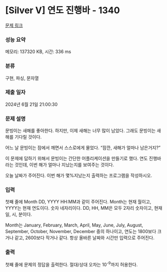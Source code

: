 # [Silver V] 연도 진행바 - 1340 

[문제 링크](https://www.acmicpc.net/problem/1340) 

### 성능 요약

메모리: 137320 KB, 시간: 336 ms

### 분류

구현, 파싱, 문자열

### 제출 일자

2024년 6월 21일 21:00:30

### 문제 설명

<p>문빙이는 새해를 좋아한다. 하지만, 이제 새해는 너무 많이 남았다. 그래도 문빙이는 새해를 기다릴 것이다.</p>

<p>어느 날 문빙이는 잠에서 깨면서 스스로에게 물었다. “잠깐, 새해가 얼마나 남은거지?”</p>

<p>이 문제에 답하기 위해서 문빙이는 간단한 어플리케이션을 만들기로 했다. 연도 진행바라는 것인데, 이번 해가 얼마나 지났는지를 보여주는 것이다.</p>

<p>오늘 날짜가 주어진다. 이번 해가 몇%지났는지 출력하는 프로그램을 작성하시오.</p>

### 입력 

 <p>첫째 줄에 Month DD, YYYY HH:MM과 같이 주어진다. Month는 현재 월이고, YYYY는 현재 연도이다. 숫자 네자리이다. DD, HH, MM은 모두 2자리 숫자이고, 현재 일, 시, 분이다.</p>

<p>Month는 January, February, March, April, May, June, July, August, September, October, November, December 중의 하나이고, 연도는 1800보다 크거나 같고, 2600보다 작거나 같다. 항상 올바른 날짜와 시간만 입력으로 주어진다.</p>

### 출력 

 <p>첫째 줄에 문제의 정답을 출력한다. 절대/상대 오차는 10<sup>-9</sup>까지 허용한다.</p>

